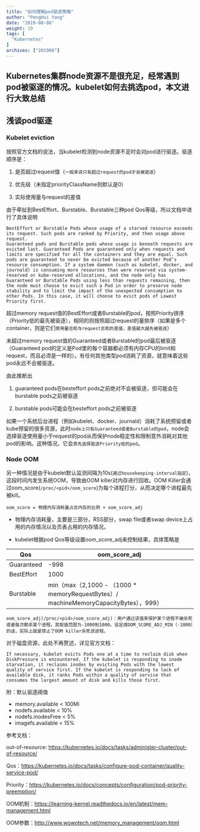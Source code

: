 ```yaml
---
title: "如何理解pod驱逐策略"
author: "PengHui Yang"
date: "2019-08-06"
weight: 10
tags: [
  "Kubernetes"
]
archives: ["201908"]
---
```

Kubernetes集群node资源不是很充足，经常遇到pod被驱逐的情况。kubelet如何去挑选pod，本文进行大致总结<!--more-->
---

## 浅谈pod驱逐

### Kubelet eviction

按照官方文档的说法，当kubelet检测到node资源不足时会对pod进行驱逐。驱逐顺序是：

1. 是否超过request值（`一般来说只有超过request的pod才会被驱逐`）

2. 优先级（未指定priorityClassName则默认是0）

3. 实际使用量与request的差值

由于牵扯到BestEffort、Burstable、Burstable三种pod Qos等级，所以文档中进行了具体说明

```
BestEffort or Burstable Pods whose usage of a starved resource exceeds its request. Such pods are ranked by Priority, and then usage above request.
Guaranteed pods and Burstable pods whose usage is beneath requests are evicted last. Guaranteed Pods are guaranteed only when requests and limits are specified for all the containers and they are equal. Such pods are guaranteed to never be evicted because of another Pod’s resource consumption. If a system daemon (such as kubelet, docker, and journald) is consuming more resources than were reserved via system-reserved or kube-reserved allocations, and the node only has Guaranteed or Burstable Pods using less than requests remaining, then the node must choose to evict such a Pod in order to preserve node stability and to limit the impact of the unexpected consumption to other Pods. In this case, it will choose to evict pods of Lowest Priority first.
```

超过memory request值的BestEffort或者Burstable的pod，按照Priority排序（Priority低的最先被驱逐），相同的则按照超过request的量排序（如果是多个container，则是它们`使用量总和与request总和的差值，差值越大越先被驱逐`）

未超过memory request值的Guaranteed或者Burstable的pod最后被驱逐（Guaranteed pod的定义是Pod里的每个容器都必须有内存CPU的limit和request，而且必须是一样的）。有任何其他类型pod消耗了资源，就意味着这些pod永远不会被驱逐。

由此推断出

1. guaranteed pods在besteffort pods之前绝对不会被驱逐，但可能会在burstable pods之前被驱逐

2. burstable pods可能会在besteffort pods之前被驱逐

如果一个系统后台进程（例如kubelet、docker、journald）消耗了系统预留或者kube预留的很多资源，此时`node上只有Guaranteed或者Burstable的pod`，node会选择驱逐使用量小于request的pod从而保护node稳定性和限制意外消耗对其他pod的影响。这种情况，它会`首先选择驱逐Priority低的pod`。

### Node OOM

另一种情况是由于kubelet默认监测间隔为10s(`通过housekeeping-interval指定`)，这段时间内发生系统OOM，导致由OOM killer对内存进行回收。OOM Killer会通过oom_score(`/proc/<pid>/oom_score`)为每个进程打分，从而决定哪个进程最先被kill。
```
oom_score = 物理内存消耗量占总内存的比例 + oom_score_adj
```

* 物理内存消耗量，主要是三部分，RSS部分，swap file或者swap device上占用的内存情况以及页表占用的内存情况。

* kubelet根据pod Qos等级设置oom_score_adj来控制结果，具体策略是

|Qos	|oom_score_adj|
|------------|--------|
|Guaranteed	|-998|
|BestEffort	|1000|
|Burstable	|min（max（2,1000 - （1000 * memoryRequestBytes）/ machineMemoryCapacityBytes），999）|

`oom_score_adj(/proc/<pid>/oom_score_adj)：用户通过该值来保护某个进程不被杀死或者每次都杀某个进程。其取值范围为-1000到1000。设定成OOM_SCORE_ADJ_MIN（-1000）的话，实际上就是禁止了OOM killer杀死该进程。`

对于磁盘资源，此处不再赘述，详见官方文档：
```
If necessary, kubelet evicts Pods one at a time to reclaim disk when DiskPressure is encountered. If the kubelet is responding to inode starvation, it reclaims inodes by evicting Pods with the lowest quality of service first. If the kubelet is responding to lack of available disk, it ranks Pods within a quality of service that consumes the largest amount of disk and kills those first.
```

附：默认驱逐阈值

* memory.available < 100Mi
* nodefs.available < 10%
* nodefs.inodesFree < 5%
* imagefs.available < 15%


参考文档：

out-of-resource: https://kubernetes.io/docs/tasks/administer-cluster/out-of-resource/

Qos：https://kubernetes.io/docs/tasks/configure-pod-container/quality-service-pod/

Priority：https://kubernetes.io/docs/concepts/configuration/pod-priority-preemption/

OOM机制：https://learning-kernel.readthedocs.io/en/latest/mem-management.html

OOM参数：http://www.wowotech.net/memory_management/oom.html
